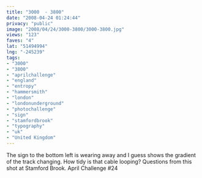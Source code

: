 ```yaml
---
title: "3000  - 3800"
date: "2008-04-24 01:24:44"
privacy: "public"
image: "2008/04/24/3000-3800/3000-3800.jpg"
views: "123"
faves: "4"
lat: "51494994"
lng: "-245239"
tags:
- "3000"
- "3800"
- "aprilchallenge"
- "england"
- "entropy"
- "hammersmith"
- "london"
- "londonunderground"
- "photochallenge"
- "sign"
- "stamfordbrook"
- "typography"
- "uk"
- "United Kingdom"
---
```

The sign to the bottom left is wearing away and I guess shows the gradient of the track changing. How tidy is that cable looping? Questions from this shot at Stamford Brook. April Challenge #24<a href="/photos/2008/04/24/3000-3800"></a>
